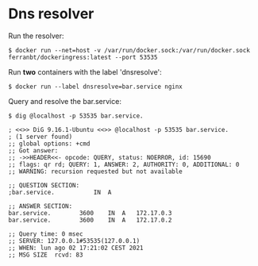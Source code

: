 
# Dns resolver

Run the resolver:

```
$ docker run --net=host -v /var/run/docker.sock:/var/run/docker.sock ferranbt/dockeringress:latest --port 53535
```

Run **two** containers with the label 'dnsresolve':

```
$ docker run --label dnsresolve=bar.service nginx
```

Query and resolve the bar.service:

```
$ dig @localhost -p 53535 bar.service.

; <<>> DiG 9.16.1-Ubuntu <<>> @localhost -p 53535 bar.service.
; (1 server found)
;; global options: +cmd
;; Got answer:
;; ->>HEADER<<- opcode: QUERY, status: NOERROR, id: 15690
;; flags: qr rd; QUERY: 1, ANSWER: 2, AUTHORITY: 0, ADDITIONAL: 0
;; WARNING: recursion requested but not available

;; QUESTION SECTION:
;bar.service.			IN	A

;; ANSWER SECTION:
bar.service.		3600	IN	A	172.17.0.3
bar.service.		3600	IN	A	172.17.0.2

;; Query time: 0 msec
;; SERVER: 127.0.0.1#53535(127.0.0.1)
;; WHEN: lun ago 02 17:21:02 CEST 2021
;; MSG SIZE  rcvd: 83
```
